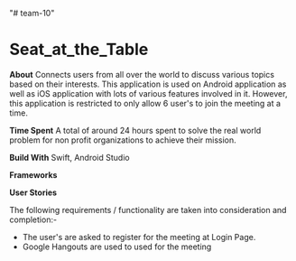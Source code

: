"# team-10" 

# Seat_at_the_Table

**About** Connects users from all over the world to discuss various topics based on their interests. This application is used on Android application as well as iOS application with lots of various features involved in it. However, this application is restricted to only allow 6 user's to join the meeting at a time.

**Time Spent** A total of around 24 hours spent to solve the real world problem for non profit organizations to achieve their mission.

**Build With** Swift, Android Studio

**Frameworks** 

**User Stories** 

The following requirements / functionality are taken into consideration and completion:-

- The user's are asked to register for the meeting at Login Page.
- Google Hangouts are used to used for the meeting
